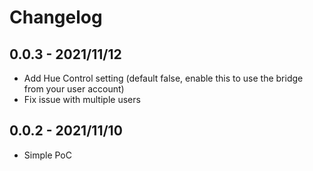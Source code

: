 # Changelog

## 0.0.3 - 2021/11/12

* Add Hue Control setting (default false, enable this to use the bridge from your user account)
* Fix issue with multiple users

## 0.0.2 - 2021/11/10

* Simple PoC